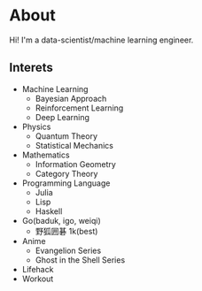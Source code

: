 # About
Hi!
I'm a data-scientist/machine learning engineer.

## Interets
- Machine Learning
	- Bayesian Approach
	- Reinforcement Learning
	- Deep Learning
- Physics
	- Quantum Theory
	- Statistical Mechanics
- Mathematics
	- Information Geometry
	- Category Theory
- Programming Language
	- Julia
	- Lisp
	- Haskell
- Go(baduk, igo, weiqi)
	- 野狐囲碁 1k(best)
- Anime
	- Evangelion Series
	- Ghost in the Shell Series
- Lifehack
- Workout